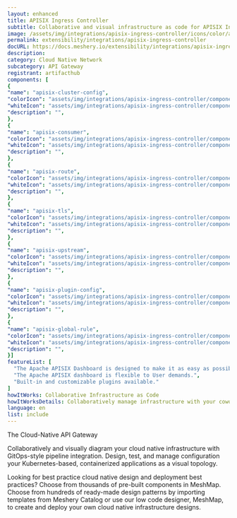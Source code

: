 ```yaml
---
layout: enhanced
title: APISIX Ingress Controller
subtitle: Collaborative and visual infrastructure as code for APISIX Ingress Controller
image: /assets/img/integrations/apisix-ingress-controller/icons/color/apisix-ingress-controller-color.svg
permalink: extensibility/integrations/apisix-ingress-controller
docURL: https://docs.meshery.io/extensibility/integrations/apisix-ingress-controller
description: 
category: Cloud Native Network
subcategory: API Gateway
registrant: artifacthub
components: [
{
"name": "apisix-cluster-config",
"colorIcon": "assets/img/integrations/apisix-ingress-controller/components/apisix-cluster-config/icons/color/apisix-cluster-config-color.svg",
"whiteIcon": "assets/img/integrations/apisix-ingress-controller/components/apisix-cluster-config/icons/white/apisix-cluster-config-white.svg",
"description": "",
},
{
"name": "apisix-consumer",
"colorIcon": "assets/img/integrations/apisix-ingress-controller/components/apisix-consumer/icons/color/apisix-consumer-color.svg",
"whiteIcon": "assets/img/integrations/apisix-ingress-controller/components/apisix-consumer/icons/white/apisix-consumer-white.svg",
"description": "",
},
{
"name": "apisix-route",
"colorIcon": "assets/img/integrations/apisix-ingress-controller/components/apisix-route/icons/color/apisix-route-color.svg",
"whiteIcon": "assets/img/integrations/apisix-ingress-controller/components/apisix-route/icons/white/apisix-route-white.svg",
"description": "",
},
{
"name": "apisix-tls",
"colorIcon": "assets/img/integrations/apisix-ingress-controller/components/apisix-tls/icons/color/apisix-tls-color.svg",
"whiteIcon": "assets/img/integrations/apisix-ingress-controller/components/apisix-tls/icons/white/apisix-tls-white.svg",
"description": "",
},
{
"name": "apisix-upstream",
"colorIcon": "assets/img/integrations/apisix-ingress-controller/components/apisix-upstream/icons/color/apisix-upstream-color.svg",
"whiteIcon": "assets/img/integrations/apisix-ingress-controller/components/apisix-upstream/icons/white/apisix-upstream-white.svg",
"description": "",
},
{
"name": "apisix-plugin-config",
"colorIcon": "assets/img/integrations/apisix-ingress-controller/components/apisix-plugin-config/icons/color/apisix-plugin-config-color.svg",
"whiteIcon": "assets/img/integrations/apisix-ingress-controller/components/apisix-plugin-config/icons/white/apisix-plugin-config-white.svg",
"description": "",
},
{
"name": "apisix-global-rule",
"colorIcon": "assets/img/integrations/apisix-ingress-controller/components/apisix-global-rule/icons/color/apisix-global-rule-color.svg",
"whiteIcon": "assets/img/integrations/apisix-ingress-controller/components/apisix-global-rule/icons/white/apisix-global-rule-white.svg",
"description": "",
}]
featureList: [
  "The Apache APISIX Dashboard is designed to make it as easy as possible for users to operate through a frontend interface.",
  "The Apache APISIX dashboard is flexible to User demands.",
  "Built-in and customizable plugins available."
]
howItWorks: Collaborative Infrastructure as Code
howItWorksDetails: Collaboratively manage infrastructure with your coworkers synchronously sharing the same designs.
language: en
list: include
---
```

<p>
The Cloud-Native API Gateway
</p>
<p>
    Collaboratively and visually diagram your cloud native infrastructure with GitOps-style pipeline integration. Design, test, and manage configuration your Kubernetes-based, containerized applications as a visual topology.
</p>
<p>
    Looking for best practice cloud native design and deployment best practices? Choose from thousands of pre-built components in MeshMap. Choose from hundreds of ready-made design patterns by importing templates from Meshery Catalog or use our low code designer, MeshMap, to create and deploy your own cloud native infrastructure designs.
</p>
